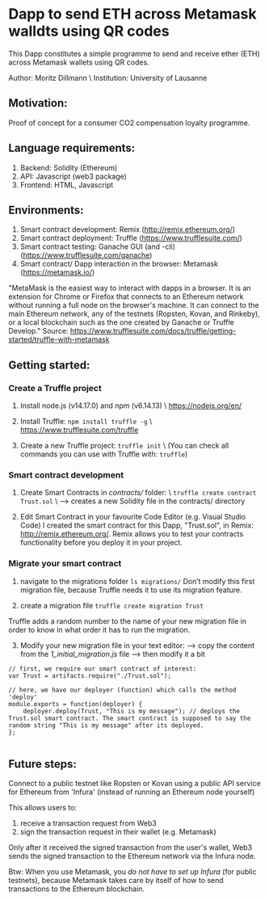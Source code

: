 # Dapp to send ETH across Metamask walldts using QR codes
This Dapp constitutes a simple programme to send and receive ether (ETH) across Metamask wallets using QR codes.

Author: Moritz Dillmann \\
Institution: University of Lausanne

## Motivation: 
Proof of concept for a consumer CO2 compensation loyalty programme.

##  Language requirements:
1) Backend: Solidity (Ethereum)
2) API: Javascript (web3 package)
3) Frontend: HTML, Javascript

## Environments:
1) Smart contract development: Remix (http://remix.ethereum.org/)
2) Smart contract deployment: Truffle (https://www.trufflesuite.com/)
3) Smart contract testing: Ganache GUI (and -cli) (https://www.trufflesuite.com/ganache)
4) Smart contract/ Dapp interaction in the browser: Metamask (https://metamask.io/)

"MetaMask is the easiest way to interact with dapps in a browser. It is an extension for Chrome or Firefox that connects to an Ethereum network without running a full node on the browser's machine. It can connect to the main Ethereum network, any of the testnets (Ropsten, Kovan, and Rinkeby), or a local blockchain such as the one created by Ganache or Truffle Develop."
Source: https://www.trufflesuite.com/docs/truffle/getting-started/truffle-with-metamask

## Getting started:

### Create a Truffle project
1. Install node.js (v14.17.0) and npm (v6.14.13) \\
https://nodejs.org/en/

2. Install Truffle: 
`npm install truffle -g` \\
https://www.trufflesuite.com/truffle

3. Create a new Truffle project:
`truffle init` \\
(You can check all commands you can use with Truffle with: `truffle`)

### Smart contract development
1. Create Smart Contracts in _contracts/_ folder: \\
`truffle create contract Trust.sol` \\
—> creates a new Solidity file in the contracts/ directory

2. Edit Smart Contract in your favourite Code Editor (e.g. Visual Studio Code)
 I created the smart contract for this Dapp, "Trust.sol", in Remix: http://remix.ethereum.org/. Remix allows you to test your contracts functionality before you deploy it in your project.

### Migrate your smart contract
1. navigate to the migrations folder
`ls migrations/`
Don’t modify this first migration file, because Truffle needs it to use its migration feature.

2. create a migration file
`truffle create migration Trust`

 Truffle adds a random number to the name of your new migration file in order to know in what order it has to run the migration.

3. 	Modify your new migration file in your text editor:
	—> copy the content from the _1_initial_migration.js_ file
	—> then modify it a bit
```
// first, we require our smart contract of interest:
var Trust = artifacts.require("./Trust.sol");

// here, we have our deployer (function) which calls the method 'deploy'
module.exports = function(deployer) {
	deployer.deploy(Trust, "This is my message"); // deploys the Trust.sol smart contract. The smart contract is supposed to say the random string "This is my message" after its deployed.
};
	
```


## Future steps: 

Connect to a public testnet like Ropsten or Kovan using a public API service for Ethereum from 'Infura' (instead of running an Ethereum node yourself)

This allows users to:
1. receive a transaction request from Web3
2. sign the transaction request in their wallet (e.g. Metamask)

Only after it received the signed transaction from the user's wallet, Web3 sends the signed transaction to the Ethereum network via the Infura node.

Btw:
When you use Metamask, you _do not have to set up Infura_ (for public testnets), because Metamask takes care by itself of how to send transactions to the Ethereum blockchain.
